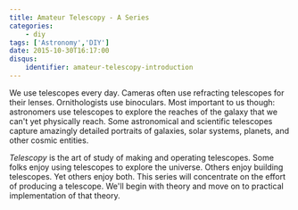 ```yaml
---
title: Amateur Telescopy - A Series
categories:
    - diy
tags: ['Astronomy','DIY']
date: 2015-10-30T16:17:00
disqus:
    identifier: amateur-telescopy-introduction
---
```


We use telescopes every day. Cameras often use refracting telescopes for their
lenses. Ornithologists use binoculars. Most important to us though: astronomers
use telescopes to explore the reaches of the galaxy that we can't yet physically
reach. Some astronomical and scientific telescopes capture amazingly detailed
portraits of galaxies, solar systems, planets, and other cosmic entities.

<!-- more -->

*Telescopy* is the art of study of making and operating telescopes. Some folks
enjoy using telescopes to explore the universe. Others enjoy building
telescopes. Yet others enjoy both. This series will concentrate on the effort
of producing a telescope. We'll begin with theory and move on to practical
implementation of that theory.